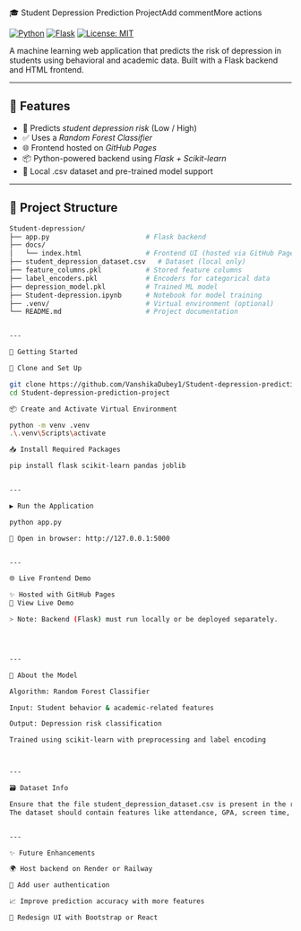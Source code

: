 🎓 Student Depression Prediction ProjectAdd commentMore actions

[![Python](https://img.shields.io/badge/Python-3.10-blue?logo=python)](https://www.python.org/)
[![Flask](https://img.shields.io/badge/Flask-2.0-lightgrey?logo=flask)](https://flask.palletsprojects.com/)
[![License: MIT](https://img.shields.io/badge/License-MIT-green.svg)](LICENSE)

A machine learning web application that predicts the risk of depression in students using behavioral and academic data. Built with a Flask backend and HTML frontend.

---

## 📌 Features

- 🧠 Predicts *student depression risk* (Low / High)
- ✅ Uses a *Random Forest Classifier*
- 🌐 Frontend hosted on *GitHub Pages*
- 📦 Python-powered backend using *Flask + Scikit-learn*
- 💾 Local .csv dataset and pre-trained model support

---

## 📁 Project Structure

```bash
Student-depression/
├── app.py                        # Flask backend
├── docs/
│   └── index.html                # Frontend UI (hosted via GitHub Pages)
├── student_depression_dataset.csv   # Dataset (local only)
├── feature_columns.pkl           # Stored feature columns
├── label_encoders.pkl            # Encoders for categorical data
├── depression_model.pkl          # Trained ML model
├── Student-depression.ipynb      # Notebook for model training
├── .venv/                        # Virtual environment (optional)
└── README.md                     # Project documentation


---

🚀 Getting Started

🔧 Clone and Set Up

git clone https://github.com/VanshikaDubey1/Student-depression-prediction-project.git
cd Student-depression-prediction-project

📦 Create and Activate Virtual Environment

python -m venv .venv
.\.venv\Scripts\activate

📥 Install Required Packages

pip install flask scikit-learn pandas joblib


---

▶ Run the Application

python app.py

📍 Open in browser: http://127.0.0.1:5000


---

🌐 Live Frontend Demo

✨ Hosted with GitHub Pages
🔗 View Live Demo

> Note: Backend (Flask) must run locally or be deployed separately.




---

🧠 About the Model

Algorithm: Random Forest Classifier

Input: Student behavior & academic-related features

Output: Depression risk classification

Trained using scikit-learn with preprocessing and label encoding



---

🗃 Dataset Info

Ensure that the file student_depression_dataset.csv is present in the root folder.
The dataset should contain features like attendance, GPA, screen time, sleep patterns, etc.


---

✨ Future Enhancements

🌍 Host backend on Render or Railway

🔐 Add user authentication

📈 Improve prediction accuracy with more features

🎨 Redesign UI with Bootstrap or React

